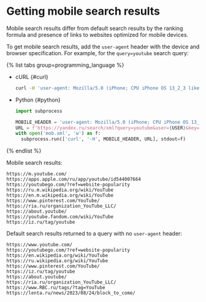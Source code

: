 # Getting mobile search results

Mobile search results differ from default search results by the ranking formula and presence of links to websites optimized for mobile devices.

To get mobile search results, add the `user-agent` header with the device and browser specification. For example, for the `query=youtube` search query:

{% list tabs group=programming_language %}

- cURL {#curl}

  ```bash
  curl -H 'user-agent: Mozilla/5.0 (iPhone; CPU iPhone OS 13_2_3 like Mac OS X) AppleWebKit/605.1.15 (KHTML, like Gecko) Version/13.0.3 Mobile/15E148 Safari/604.1' 'https://yandex.ru/search/xml?query=youtube&user={USER}&key={KEY}&lr=2&l10n=en&page=0&groupby=attr%3Dd.mode%3Ddeep.groups-on-page%3D100.docs-in-group%3D1&filter=moderate&noredirect=1&nocache=da'
  ```

- Python {#python}

  ```python
  import subprocess

  MOBILE_HEADER = 'user-agent: Mozilla/5.0 (iPhone; CPU iPhone OS 13_2_3 like Mac OS X) AppleWebKit/605.1.15 (KHTML, like Gecko) Version/13.0.3 Mobile/15E148 Safari/604.1'
  URL = f'https://yandex.ru/search/xml?query=youtube&user={USER}&key={KEY}&lr=2&l10n=en&page=0&groupby=attr%3Dd.mode%3Ddeep.groups-on-page%3D100.docs-in-group%3D1&filter=moderate&noredirect=1&nocache=da'
  with open('mob.xml', 'w') as f:
    subprocess.run(['curl', '-H', MOBILE_HEADER, URL], stdout=f)
  ```

{% endlist %}

Mobile search results:

```text
https://m.youtube.com/
https://apps.apple.com/ru/app/youtube/id544007664
https://youtubego.com/?ref=website-popularity
https://ru.m.wikipedia.org/wiki/YouTube
https://en.m.wikipedia.org/wiki/YouTube
https://www.pinterest.com/YouTube/
https://ria.ru/organization_YouTube_LLC/
https://about.youtube/
https://youtube.fandom.com/wiki/YouTube
https://iz.ru/tag/youtube
```

Default search results returned to a query with no `user-agent` header:

```text
https://www.youtube.com/
https://youtubego.com/?ref=website-popularity
https://en.wikipedia.org/wiki/YouTube
https://ru.wikipedia.org/wiki/YouTube
https://www.pinterest.com/YouTube/
https://iz.ru/tag/youtube
https://about.youtube/
https://ria.ru/organization_YouTube_LLC/
https://www.RBC.ru/tags/?tag=YouTube
https://lenta.ru/news/2023/08/24/block_to_come/
```
